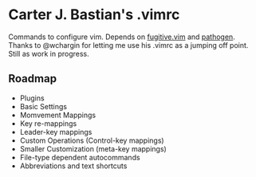 # Carter J. Bastian's .vimrc

Commands to configure vim. Depends on [fugitive.vim](https://github.com/tpope/vim-fugitive) and [pathogen](https://github.com/tpope/vim-pathogen). Thanks to @wchargin for letting me use his .vimrc as a jumping off point. Still as work in progress.

## Roadmap
* Plugins
* Basic Settings
* Momvement Mappings
* Key re-mappings
* Leader-key mappings
* Custom Operations (Control-key mappings)
* Smaller Customization (meta-key mappings)
* File-type dependent autocommands
* Abbreviations and text shortcuts
